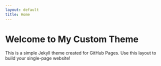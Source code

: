 ```yaml
---
layout: default
title: Home
---
```


# Welcome to My Custom Theme

This is a simple Jekyll theme created for GitHub Pages. Use this layout to build your single-page website!